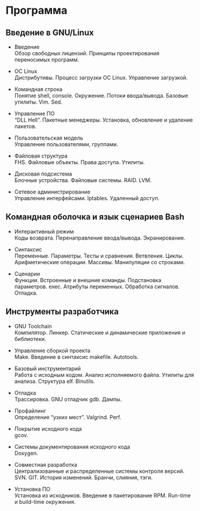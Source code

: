 Программа
=========

Введение в GNU/Linux
--------------------

-   Введение\
    Обзор свободных лицензий. Принципы проектирования переносимых
    программ.

-   ОС Linux\
    Дистрибутивы. Процесс загрузки ОС Linux. Управление загрузкой.

-   Командная строка\
    Понятие shell, console. Окружение. Потоки ввода/вывода. Базовые
    утилиты. Vim. Sed.

-   Управление ПО\
    “DLL Hell”. Пакетные менеджеры. Установка, обновление и удаление
    пакетов.

-   Пользовательская модель\
    Управление пользователями, группами.

-   Файловая структура\
    FHS. Файловые объекты. Права доступа. Утилиты.

-   Дисковая подсистема\
    Блочные устройства. Файловые системы. RAID. LVM.

-   Сетевое администрирование\
    Управление интерфейсами. Iptables. Удаленный доступ.

Командная оболочка и язык сценариев Bash
----------------------------------------

-   Интерактивный режим\
    Коды возврата. Перенаправление ввода/вывода. Экранирование.

-   Синтаксис\
    Переменные. Параметры. Тесты и сравнения. Ветвления. Циклы.
    Арифметические операции. Массивы. Манипуляции со строками.

-   Сценарии\
    Функции. Встроенные и внешние команды. Подстановка параметров. exec.
    Атрибуты переменных. Обработка сигналов. Отладка.

Инструменты разработчика
------------------------

-   GNU Toolchain\
    Компилятор. Линкер. Статические и динамические приложения и
    библиотеки.

-   Управление сборкой проекта\
    Make. Введение в синтаксис makefile. Autotools.

-   Базовый инструментарий\
    Работа с исходным кодом. Анализ исполняемого файла. Утилиты для
    анализа. Структура elf. Binutils.

-   Отладка\
    Трассировка. GNU отладчик gdb. Дампы.

-   Профайлинг\
    Определение “узких мест”. Valgrind. Perf.

-   Покрытие исходного кода\
    gcov.

-   Системы документирования исходного кода\
    Doxygen.

-   Совместная разработка\
    Централизованные и распределенные системы контроля версий. SVN. GIT.
    История изменений. Бранчи, слияния, тэги.

-   Установка ПО\
    Установка из исходников. Введение в пакетирование RPM. Run-time и
    build-time окружения.


